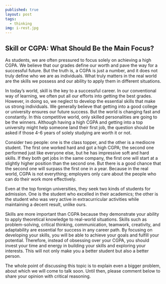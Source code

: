 ```yaml
---
published: true
layout: post
tags:
  - thinking
img: i-rest.jpg
---
```

## Skill or CGPA: What Should Be the Main Focus?

As students, we are often pressured to focus solely on achieving a high CGPA. We believe that our grades define our worth and pave the way for a successful future. But the truth is, a CGPA is just a number, and it does not truly define who we are as individuals. What truly matters in the real world are the skills we possess and our ability to apply them in different situations.

In today’s world, skill is the key to a successful career. In our conventional way of learning, we often put all our efforts into getting the best grades. However, in doing so, we neglect to develop the essential skills that make us strong individuals. We generally believe that getting into a good college or university ensures our future success. But the world is changing fast and constantly. In this competitive world, only skilled personalities are going to be the winners. Although having a high CGPA and getting into a top university might help someone land their first job, the question should be asked if those 4-6 years of solely studying are worth it or not.

Consider two people: one is the class topper, and the other is a mediocre student. The first one worked hard and got a high CGPA; the second one performed just like everyone else, but he has impressive soft and hard skills. If they both get jobs in the same company, the first one will start at a slightly higher position than the second one. But there is a good chance that the second one will surpass the first one in a year. Because in the real world, CGPA is not everything; employers only care about the people who can do their work more effectively.

Even at the top foreign universities, they seek two kinds of students for admission. One is the student who excelled in their academics; the other is the student who was very active in extracurricular activities while maintaining a decent result, unlike ours.

Skills are more important than CGPA because they demonstrate your ability to apply theoretical knowledge to real-world situations. Skills such as problem-solving, critical thinking, communication, teamwork, creativity, and adaptability are essential for success in any career path. By focusing on developing your skills, you will be able to achieve your goals and fulfill your potential. Therefore, instead of obsessing over your CGPA, you should invest your time and energy in building your skills and exploring your interests. This will not only make you a better student but also a better person.

The whole point of discussing this topic is to explain even a bigger problem, about which we will come to talk soon. Until then, please comment below to share your opinion with critical reasoning.
